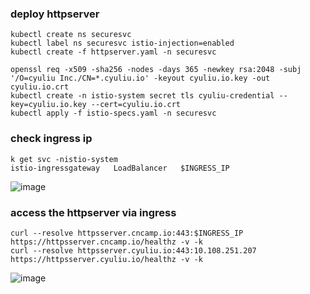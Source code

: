 ### deploy httpserver
```
kubectl create ns securesvc
kubectl label ns securesvc istio-injection=enabled
kubectl create -f httpserver.yaml -n securesvc
```
```
openssl req -x509 -sha256 -nodes -days 365 -newkey rsa:2048 -subj '/O=cyuliu Inc./CN=*.cyuliu.io' -keyout cyuliu.io.key -out cyuliu.io.crt
kubectl create -n istio-system secret tls cyuliu-credential --key=cyuliu.io.key --cert=cyuliu.io.crt
kubectl apply -f istio-specs.yaml -n securesvc
```
### check ingress ip
```
k get svc -nistio-system
istio-ingressgateway   LoadBalancer   $INGRESS_IP
```
![image](https://user-images.githubusercontent.com/8605741/147476706-89b76136-888f-4eb2-9a6f-5d9a2a6acfed.png)

### access the httpserver via ingress
```
curl --resolve httpsserver.cncamp.io:443:$INGRESS_IP https://httpsserver.cncamp.io/healthz -v -k
curl --resolve httpsserver.cyuliu.io:443:10.108.251.207 https://httpsserver.cyuliu.io/healthz -v -k
```
![image](https://user-images.githubusercontent.com/8605741/147476818-56433be3-88e9-4111-b98c-a78d026c8fa4.png)

